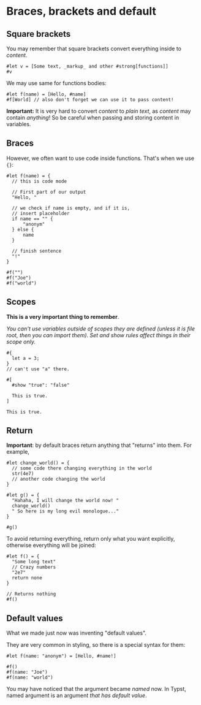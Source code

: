 # Braces, brackets and default
## Square brackets
You may remember that square brackets convert everything inside to *content*.
```typ
#let v = [Some text, _markup_ and other #strong[functions]]
#v
```

We may use same for functions bodies:
```typ
#let f(name) = [Hello, #name]
#f[World] // also don't forget we can use it to pass content!
```

**Important:** It is very hard to convert _content_ to _plain text_, as _content_ may contain *anything*! So be careful when passing and storing content in variables.

## Braces
However, we often want to use code inside functions.
That's when we use `{}`:
```typ
#let f(name) = {
  // this is code mode

  // First part of our output
  "Hello, "

  // we check if name is empty, and if it is,
  // insert placeholder
  if name == "" {
      "anonym"
  } else {
      name
  }

  // finish sentence
  "!"
}

#f("")
#f("Joe")
#f("world")
```

## Scopes
**This is a very important thing to remember**.

_You can't use variables outside of scopes they are defined (unless it is file root, then you can import them)_. _Set and show rules affect things in their scope only._
```typ
#{
  let a = 3;
}
// can't use "a" there.

#[
  #show "true": "false"

  This is true.
]

This is true.
```

## Return
**Important**: by default braces return anything that "returns" into them. For example,
```typ
#let change_world() = {
  // some code there changing everything in the world
  str(4e7)
  // another code changing the world
}

#let g() = {
  "Hahaha, I will change the world now! "
  change_world()
  " So here is my long evil monologue..."
}

#g()
```

To avoid returning everything, return only what you want explicitly, otherwise everything will be joined:
```typ
#let f() = {
  "Some long text"
  // Crazy numbers
  "2e7"
  return none
}

// Returns nothing
#f()
```

## Default values
What we made just now was inventing "default values".

They are very common in styling, so there is a special syntax for them:
```typ
#let f(name: "anonym") = [Hello, #name!]

#f()
#f(name: "Joe")
#f(name: "world")
```

You may have noticed that the argument became _named_ now.
In Typst, named argument is an argument _that has default value_.
